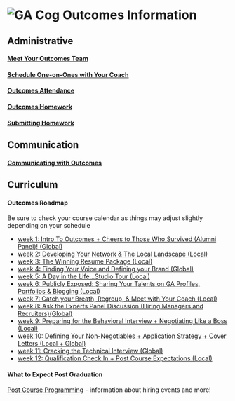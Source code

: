 # ![GA Cog](https://camo.githubusercontent.com/6ce15b81c1f06d716d753a61f5db22375fa684da/68747470733a2f2f67612d646173682e73332e616d617a6f6e6177732e636f6d2f70726f64756374696f6e2f6173736574732f6c6f676f2d39663838616536633963333837313639306533333238306663663535376633332e706e67) Outcomes Information
## Administrative
#### [Meet Your Outcomes Team](/outcomes-intro.md)
#### [Schedule One-on-Ones with Your Coach](/one-on-ones.md)
#### [Outcomes Attendance](/outcomes-attendance.md)
#### [Outcomes Homework](/homework.md)
#### [Submitting Homework](/SubmittingHW.md)
## Communication
#### [Communicating with Outcomes](/communicating-with-outcomes.md)
## Curriculum 
#### Outcomes Roadmap
Be sure to check your course calendar as things may adjust slightly depending on your schedule
- [week 1: Intro To Outcomes +  Cheers to Those Who Survived (Alumni Panel)! (Global)](/roadmap/week01)
- [week 2: Developing Your Network & The Local Landscape (Local)](/roadmap/week%2022.md) 
- [week 3: The Winning Resume Package (Local)](/roadmap/week04)
- [week 4: Finding Your Voice and Defining your Brand (Global)](/roadmap/week03)
- [week 5: A Day in the Life…Studio Tour (Local)](/roadmap/week05)
- [week 6: Publicly Exposed: Sharing Your Talents on GA Profiles, Portfolios & Blogging (Local)](/roadmap/week08)
- [week 7: Catch your Breath, Regroup, & Meet with Your Coach (Local)](/roadmap/catchbreath.md)
- [week 8: Ask the Experts Panel Discussion (Hiring Managers and Recruiters)(Global)](/roadmap/week10)
- [week 9: Preparing for the Behavioral Interview + Negotiating Like a Boss (Local)](/roadmap/week07)
- [week 10: Defining Your Non-Negotiables + Application Strategy + Cover Letters (Local + Global)](/roadmap/week88.md)
- [week 11: Cracking the Technical Interview (Global)](/roadmap/week11)
- [week 12: Qualification Check In + Post Course Expectations (Local)](/roadmap/week09)

#### What to Expect Post Graduation
[Post Course Programming](/roadmap/postcourseprogramming.md) - information about hiring events and more! 



